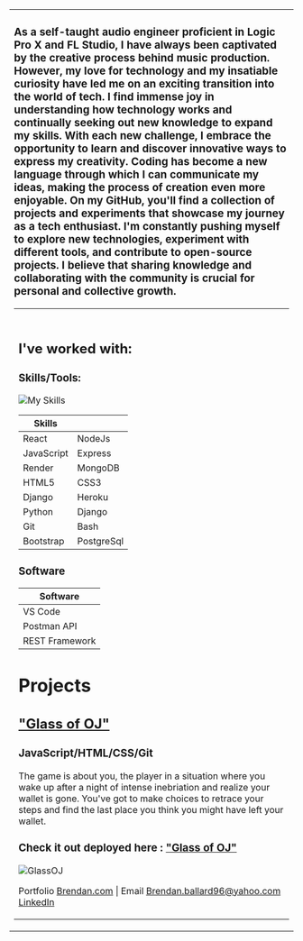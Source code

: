 
<table>
<tr>
<td>
<h3>
As a self-taught audio engineer proficient in Logic Pro X and FL Studio, I have always been captivated by the creative process behind music production. However, my love for technology and my insatiable curiosity have led me on an exciting transition into the world of tech.
I find immense joy in understanding how technology works and continually seeking out new knowledge to expand my skills. With each new challenge, I embrace the opportunity to learn and discover innovative ways to express my creativity. Coding has become a new language through which I can communicate my ideas, making the process of creation even more enjoyable.            
On my GitHub, you'll find a collection of projects and experiments that showcase my journey as a tech enthusiast. I'm constantly pushing myself to explore new technologies, experiment with different tools, and contribute to open-source projects. I believe that sharing knowledge and collaborating with the community is crucial for personal and collective growth. </h3>
 <table>
<tr>
<td>
 <br>
 
 ## I've worked with:
 
 ### Skills/Tools: 
 
 ![My Skills](https://skillicons.dev/icons?i=react,nodejs,express,mongodb,heroku,bootstrap,django,git,js,postgres,html,python,bash,)

| Skills     |            |
| ---------- | --------   |
| React      | NodeJs     |
| JavaScript | Express    |
| Render     | MongoDB    |
| HTML5      | CSS3       |
| Django     | Heroku     |
| Python     | Django     |
| Git        | Bash       |
| Bootstrap  | PostgreSql |

### Software
 
| Software             |     
| -------------------- | 
| VS Code              |     
| Postman API          |     
| REST Framework       |     
 
 
 
# Projects 
 
## ["Glass of OJ"](https://github.com/Bballard96/A-Glass-of-OJ)

### JavaScript/HTML/CSS/Git 

The game is about you, the player in a situation where you wake up after a night of intense inebriation and realize your wallet is gone. You've got to make choices to retrace your steps and find the last place you think you might have left your wallet.

### Check it out deployed here : ["Glass of OJ"](https://lucent-duckanoo-b36e0a.netlify.app)

![GlassOJ](https://github.com/Bballard96/Bballard96/assets/110790998/31d1a93e-8f3b-43a8-a29d-bf5e66d0500f)

  
 Portfolio [Brendan.com](https://bballard96.github.io) | Email [Brendan.ballard96@yahoo.com](mailto:Brendan.ballard96@yahoo.com)\
[LinkedIn](https://www.linkedin.com/in/brendan-ballard/)
<!---
Bballard96/Bballard96 is a ✨ special ✨ repository because its `README.md` (this file) appears on your GitHub profile.
You can click the Preview link to take a look at your changes.
--->
